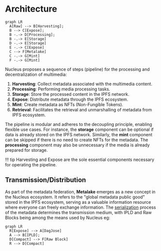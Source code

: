 
# Architecture

``` mermaid
graph LR
  A[Raw] --> B[Harvesting];
  B --> C[Expose];
  B -.-> D[Processing];
  B -.-> E[Storage]
  D -.-> E[Storage]
  E -.-> C[Expose]
  C --> F[Metalake]
  C -.-> G[Mint]
  F -.-> G[Mint]
```

Nucleus proposes a sequence of steps (pipeline) for the processing and decentralization of multimedia:

1. **Harvesting**: Collect metadata associated with the multimedia content.
2. **Processing**: Performing media processing tasks.
3. **Storage**:  Store the processed content in the IPFS network.
4. **Expose**: Distribute metadata through the IPFS ecosystem.
5. **Mint**: Create metadata as NFTs (Non-Fungible Tokens).
6. **Retrieval**: Facilitates the retrieval and unmarshalling of metadata from IPFS ecosystem.

The pipeline is modular and adheres to the decoupling principle, enabling flexible use cases. For instance, the **storage** component can be optional if data is already stored on the IPFS network. Similarly, the **mint** component can be skipped if there is no need to create NFTs for the metadata. The **processing** component may also be unnecessary if the media is already prepared for storage.

!!! tip
    Harvesting and Expose are the sole essential components necessary for operating the pipeline.

## Transmission/Distribution

As part of the metadata federation, **Metalake** emerges as a new concept in the Nucleus ecosystem. It refers to the "global metadata public good" stored in the IPFS ecosystem, serving as a valuable information resource where everyone can freely exchange information. The [serialization](https://github.com/SynapseMedia/sep/blob/main/SEP/SEP-001.md) process of the metadata determines the transmission medium, with IPLD and Raw Blocks being among the means used by Nucleus eg:

``` mermaid
graph LR
  R[Expose] --> A[DagJose]
  A --> B[IPLD];
  D[Compact] --> F[Raw Block]
  R --> D[Compact]
```
